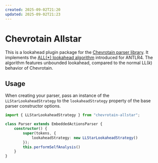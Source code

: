 ```yaml
---
created: 2025-09-02T21:20
updated: 2025-09-02T21:23
---
```

# Chevrotain Allstar

This is a lookahead plugin package for the [Chevrotain parser library](https://chevrotain.io/).
It implements the [ALL(*) lookahead algorithm](https://www.antlr.org/papers/allstar-techreport.pdf) introduced for ANTLR4.
The algorithm features unbounded lookahead, compared to the normal LL(*k*) behavior of Chevrotain.

## Usage

When creating your parser, pass an instance of the `LLStarLookaheadStrategy` to the `lookaheadStrategy` property of the base parser constructor options.

```ts
import { LLStarLookaheadStrategy } from "chevrotain-allstar";

class Parser extends EmbeddedActionsParser {
    constructor() {
        super(tokens, {
            lookaheadStrategy: new LLStarLookaheadStrategy()
        });
        this.performSelfAnalysis()
    }
}
```
